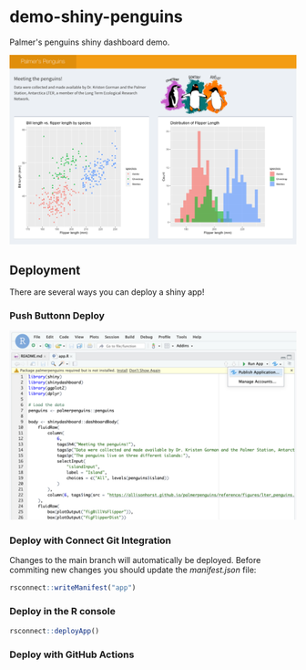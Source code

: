 # demo-shiny-penguins

Palmer's penguins shiny dashboard demo.

![](./imgs/app-screenshot.png)

## Deployment

There are several ways you can deploy a shiny app!

### Push Buttonn Deploy

![](./imgs/push-button-deploy.png)

### Deploy with Connect Git Integration

Changes to the main branch will automatically be deployed. Before commiting new changes you should update the *manifest.json* file:

```r
rsconnect::writeManifest("app")
```

### Deploy in the R console

```r
rsconnect::deployApp()
```

### Deploy with GitHub Actions
